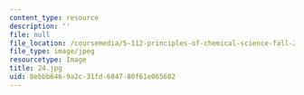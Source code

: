 ```yaml
---
content_type: resource
description: ''
file: null
file_location: /coursemedia/5-112-principles-of-chemical-science-fall-2005/8ebbb6469a2c31fd684780f61e065602_24.jpg
file_type: image/jpeg
resourcetype: Image
title: 24.jpg
uid: 8ebbb646-9a2c-31fd-6847-80f61e065602
---
```

